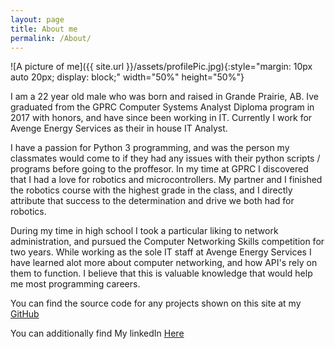 ```yaml
---
layout: page
title: About me
permalink: /About/
---
```


![A picture of me]({{ site.url }}/assets/profilePic.jpg){:style="margin: 10px auto 20px; display: block;" width="50%" height="50%"}

I am a 22 year old male who was born and raised in Grande Prairie, AB. 
Ive graduated from the GPRC Computer Systems Analyst Diploma program in 2017 with honors, and have since been working in IT. Currently I work for Avenge Energy Services as their in house IT Analyst.

I have a passion for Python 3 programming, and was the person my classmates would come to  if they had any issues with their python scripts / programs before going to the proffesor.
In my time at GPRC I discovered that I had a love for robotics and microcontrollers. My partner and I finished the robotics course with the highest grade in the class, and I directly attribute that success to the determination and drive we both had for robotics.

During my time in high school I took a particular liking to network administration, and pursued the Computer Networking Skills competition for two years. While working as the sole IT staff at Avenge Energy Services I have learned alot more about computer networking, and how API's rely on them to function. I believe that this is valuable knowledge that would help me most programming careers.

You can find the source code for any projects shown on this site at my [GitHub](https://github.com/ChrisB49)

You can additionally find My linkedIn [Here](https://www.linkedin.com/in/christopher-becak-ab150417b)

